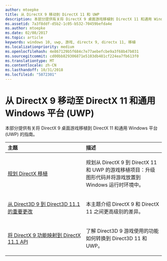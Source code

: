 ```yaml
---
author: mtoepke
title: 从 DirectX 9 移动到 DirectX 11 和 UWP
description: 本部分提供有关将 DirectX 9 桌面游戏移植到 DirectX 11 和通用 Windows 平台 (UWP) 的指南。
ms.assetid: 7a3f8ddf-d5b2-1c05-b532-70459befda4e
ms.author: mtoepke
ms.date: 02/08/2017
ms.topic: article
keywords: windows 10, uwp, 游戏, directx 9, directx 11, 移植
ms.localizationpriority: medium
ms.openlocfilehash: 4e867129b5f684c7e77aebefcbe9a3f68b47b031
ms.sourcegitcommit: cd00bb829306871e5103db481cf224ea7fb613f0
ms.translationtype: MT
ms.contentlocale: zh-CN
ms.lasthandoff: 10/31/2018
ms.locfileid: "5872301"
---
```

# <a name="moving-from-directx-9-to-directx-11-and-universal-windows-platform-uwp"></a>从 DirectX 9 移动至 DirectX 11 和通用 Windows 平台 (UWP)



本部分提供有关将 DirectX 9 桌面游戏移植到 DirectX 11 和通用 Windows 平台 (UWP) 的指南。

<table>
<colgroup>
<col width="50%" />
<col width="50%" />
</colgroup>
<thead>
<tr class="header">
<th align="left">主题</th>
<th align="left">描述</th>
</tr>
</thead>
<tbody>
<tr class="odd">
<td align="left"><p><a href="plan-your-directx-port.md">规划 DirectX 移植</a></p></td>
<td align="left"><p>规划从 DirectX 9 到 DirectX 11 和 UWP 的游戏移植项目：升级图形代码并将游戏放置到 Windows 运行时环境中。</p></td>
</tr>
<tr class="even">
<td align="left"><p><a href="understand-direct3d-11-1-concepts.md">从 Direct3D 9 到 Direct3D 11.1 的重要更改</a></p></td>
<td align="left"><p>本主题介绍 DirectX 9 和 DirectX 11 之间更高级别的差异。</p></td>
</tr>
<tr class="odd">
<td align="left"><p><a href="feature-mapping.md">将 DirectX 9 功能映射到 DirectX 11.1 API</a></p></td>
<td align="left"><p>了解 Direct3D 9 游戏使用的功能如何转换到 Direct3D 11 和 UWP。</p></td>
</tr>
</tbody>
</table>

 

 

 




